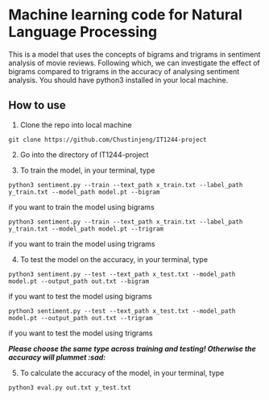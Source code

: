 # Machine learning code for Natural Language Processing

This is a model that uses the concepts of bigrams and trigrams in sentiment analysis of movie reviews.
Following which, we can investigate the effect of bigrams compared to trigrams in the accuracy of analysing sentiment analysis.
You should have python3 installed in your local machine.

## How to use
1. Clone the repo into local machine
```shell
git clone https://github.com/Chustinjeng/IT1244-project
```

2. Go into the directory of IT1244-project


3. To train the model, in your terminal, type 
```shell
python3 sentiment.py --train --text_path x_train.txt --label_path y_train.txt --model_path model.pt --bigram 
```
if you want to train the model using bigrams

```shell
python3 sentiment.py --train --text_path x_train.txt --label_path y_train.txt --model_path model.pt --trigram 
```
if you want to train the model using trigrams


4. To test the model on the accuracy, in your terminal, type
```shell
python3 sentiment.py --test --text_path x_test.txt --model_path model.pt --output_path out.txt --bigram
```
if you want to test the model using bigrams 

```shell
python3 sentiment.py --test --text_path x_test.txt --model_path model.pt --output_path out.txt --trigram
```
if you want to test the model using trigrams

***Please choose the same type across training and testing! Otherwise the accuracy will plummet :sad:***


5. To calculate the accuracy of the model, in your terminal, type
```shell
python3 eval.py out.txt y_test.txt
```